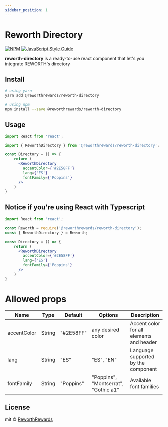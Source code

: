 ```yaml
---
sidebar_position: 1
---
```


# Reworth Directory

[![NPM](https://img.shields.io/npm/v/reworth-directory.svg)](https://www.npmjs.com/package/reworth-directory) [![JavaScript Style Guide](https://img.shields.io/badge/code_style-standard-brightgreen.svg)](https://standardjs.com)


 **reworth-directory** is a ready-to-use react component that let's you integrate REWORTH's directory
 
## Install

```bash
# using yarn
yarn add @reworthrewards/reworth-directory

# using npm
npm install --save @reworthrewards/reworth-directory
```

## Usage

```jsx
import React from 'react';

import { ReworthDirectory } from '@reworthrewards/reworth-directory';

const Directory = () => {
    return (
      <ReworthDirectory 
        accentColor={'#2E58FF'} 
        lang={'ES'} 
        fontFamily={'Poppins'} 
      />
    )
}
```

## Notice if you're using React with Typescript

```jsx
import React from 'react';

const Reworth = require('@reworthrewards/reworth-directory');  
const { ReworthDirectory } = Reworth;

const Directory = () => {
    return (
      <ReworthDirectory 
        accentColor={'#2E58FF'} 
        lang={'ES'} 
        fontFamily={'Poppins'} 
      />
    )
}
```

# Allowed props

| Name | Type | Default | Options | Description |
|----| --- | --- | --- | --- |
| accentColor | String | "#2E58FF" | any desired color| Accent color for all elements and header |
| lang | String | "ES" | "ES", "EN" | Language supported by the component |
| fontFamily | String | "Poppins" | "Poppins", "Montserrat", "Gothic a1" |  Available font families |

## License

mit © [ReworthRewards](https://github.com/ReworthRewards)